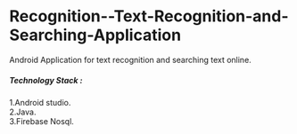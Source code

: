 # Recognition--Text-Recognition-and-Searching-Application
Android Application for text recognition and searching text online.
<h5>Technology Stack :</h5>
1.Android studio.<br>
2.Java.<br>
3.Firebase Nosql.<br>
